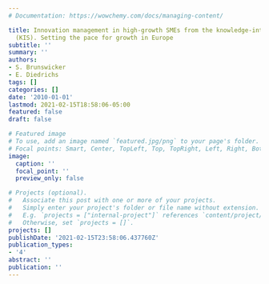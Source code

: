 ```yaml
---
# Documentation: https://wowchemy.com/docs/managing-content/

title: Innovation management in high-growth SMEs from the knowledge-intensive services
  (KIS). Setting the pace for growth in Europe
subtitle: ''
summary: ''
authors:
- S. Brunswicker
- E. Diedrichs
tags: []
categories: []
date: '2010-01-01'
lastmod: 2021-02-15T18:58:06-05:00
featured: false
draft: false

# Featured image
# To use, add an image named `featured.jpg/png` to your page's folder.
# Focal points: Smart, Center, TopLeft, Top, TopRight, Left, Right, BottomLeft, Bottom, BottomRight.
image:
  caption: ''
  focal_point: ''
  preview_only: false

# Projects (optional).
#   Associate this post with one or more of your projects.
#   Simply enter your project's folder or file name without extension.
#   E.g. `projects = ["internal-project"]` references `content/project/deep-learning/index.md`.
#   Otherwise, set `projects = []`.
projects: []
publishDate: '2021-02-15T23:58:06.437760Z'
publication_types:
- '4'
abstract: ''
publication: ''
---
```

